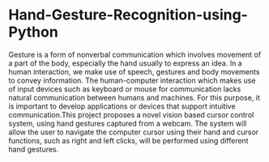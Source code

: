 # Hand-Gesture-Recognition-using-Python
Gesture is a form of nonverbal communication which involves movement of a part of the body, especially the hand usually to express an idea. In a human interaction, we make use of speech, gestures and body movements to convey information. The human-computer interaction which makes use of input devices such as keyboard or mouse for communication lacks natural communication between humans and machines. For this purpose, it is important to develop applications or devices that support intuitive communication.This project proposes a novel vision based cursor control system, using hand gestures captured from a webcam. The system will allow the user to navigate the computer cursor using their hand and cursor functions, such as right and left clicks, will be performed using different hand gestures.
